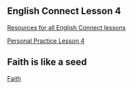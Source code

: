 ## English Connect Lesson 4
<a href="https://www.englishconnect.org/learner/resources">Resources for all English Connect lessons</a>  

<a href="https://rise.articulate.com/share/itxCd1fxmvi8vmPwszG1As-C3eOBBLSA#/lessons/EfRPOOPfkoKuLT3s8gTWffwKYIWB5Vew">Personal Practice Lesson 4</a>  

## Faith is like a seed

<a href="https://byu.az1.qualtrics.com/jfe/form/SV_b30afkjC4wYXEu9">Faith</a>  



